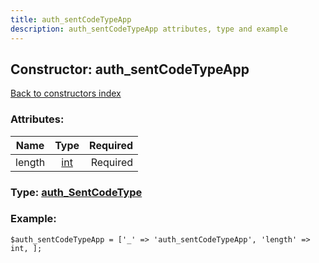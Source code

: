 ```yaml
---
title: auth_sentCodeTypeApp
description: auth_sentCodeTypeApp attributes, type and example
---
```

## Constructor: auth\_sentCodeTypeApp  
[Back to constructors index](index.md)



### Attributes:

| Name     |    Type       | Required |
|----------|:-------------:|---------:|
|length|[int](../types/int.md) | Required|



### Type: [auth\_SentCodeType](../types/auth_SentCodeType.md)


### Example:

```
$auth_sentCodeTypeApp = ['_' => 'auth_sentCodeTypeApp', 'length' => int, ];
```